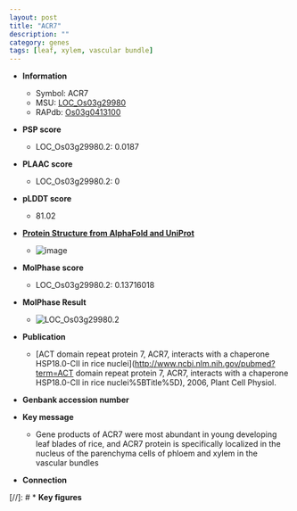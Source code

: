 ```yaml
---
layout: post
title: "ACR7"
description: ""
category: genes
tags: [leaf, xylem, vascular bundle]
---
```


* **Information**  
    + Symbol: ACR7  
    + MSU: [LOC_Os03g29980](http://rice.plantbiology.msu.edu/cgi-bin/ORF_infopage.cgi?orf=LOC_Os03g29980)  
    + RAPdb: [Os03g0413100](http://rapdb.dna.affrc.go.jp/viewer/gbrowse_details/irgsp1?name=Os03g0413100)  

* **PSP score**  
    + LOC_Os03g29980.2: 0.0187 

* **PLAAC score**  
    + LOC_Os03g29980.2: 0 

* **pLDDT score**
    + 81.02

* **[Protein Structure from AlphaFold and UniProt](https://www.uniprot.org/uniprotkb/Q75IY1/entry#structure)**
    + ![image](https://ricepsp.github.io/images/Q7/AF-Q75IY1-F1.png)

* **MolPhase score**
    + LOC_Os03g29980.2: 0.13716018

* **MolPhase Result**
    + ![LOC_Os03g29980.2](https://304243504.github.io/Pictures/LOC_Os03g/LOC_Os03g29980.2.png)

* **Publication**  
    + [ACT domain repeat protein 7, ACR7, interacts with a chaperone HSP18.0-CII in rice nuclei](http://www.ncbi.nlm.nih.gov/pubmed?term=ACT domain repeat protein 7, ACR7, interacts with a chaperone HSP18.0-CII in rice nuclei%5BTitle%5D), 2006, Plant Cell Physiol.

* **Genbank accession number**  

* **Key message**  
    + Gene products of ACR7 were most abundant in young developing leaf blades of rice, and ACR7 protein is specifically localized in the nucleus of the parenchyma cells of phloem and xylem in the vascular bundles

* **Connection**  

[//]: # * **Key figures**  


